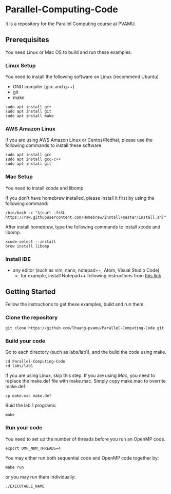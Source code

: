 # Parallel-Computing-Code
It is a repository for the Parallel Computing course at PVAMU.

## Prerequisites

You need Linux or Mac OS to build and run these examples.

### Linux Setup ###
You need to install the following software on Linux (recommend Ubuntu)
* GNU compiler (gcc and g++)
* git
* make
```
sudo apt install g++
sudo apt install git
sudo apt install make
```

###  AWS Amazon Linux ###
if you are using AWS Amazon Linux or Centos/Redhat, please use the following commands to install these software
```
sudo apt install gcc
sudo apt install gcc-c++
sudo apt install git
```

### Mac Setup ###
You need to install xcode and libomp

If you don't have homebrew installed, please install it first by using the following command: 

```
/bin/bash -c "$(curl -fsSL https://raw.githubusercontent.com/Homebrew/install/master/install.sh)"
```
After install homebrew, type the following commands to install xcode and libomp. 

```
xcode-select --install
brew install libomp
```

### Install IDE ###
* any editor (such as vim, nano, notepad++, 
Atom, Visual Studio Code)
  * for example, install Notepad++ following instructions from [this link](https://websiteforstudents.com/install-notepad-on-ubuntu-16-04-17-10-18-04-via-snap/)


## Getting Started
Fellow the instructions to get these examples, build and run them.

### Clone the repository
```
git clone https://github.com/lhuang-pvamu/Parallel-Computing-Code.git
``` 
### Build your code
Go to each directory (such as labs/lab1), and the build the code using make.
```
cd Parallel-Computing-Code
cd labs/lab1
```

If you are using Linux, skip this step. If you are using *Mac*, you need to replace the make.def file with make.mac. Simply copy make.mac to overrite make.def:
```
cp make.mac make.def
```

Buid the lab 1 programs: 
```
make
```

### Run your code
You need to set up the number of threads before you run an OpenMP code.
```
export OMP_NUM_THREADS=4
```
You may either run both sequential code and OpenMP code together by:
```
make run 
```
or you may run them individually:
```
./EXECUTABLE_NAME
```


